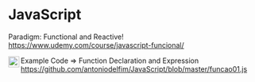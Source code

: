 # JavaScript #
Paradigm: Functional and Reactive!
https://www.udemy.com/course/javascript-funcional/

<a target="_blank" href="https://www.linkedin.com/in/antonio-delfim/">
  <img align="left" alt="LinkdeIN" width="22px" src="https://cdn.jsdelivr.net/npm/simple-icons@v3/icons/linkedin.svg" />
</a>

Example Code =>
Function Declaration and Expression https://github.com/antoniodelfim/JavaScript/blob/master/funcao01.js 

